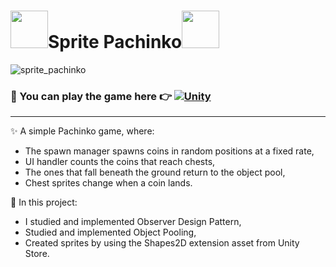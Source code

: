 <h1 align="left"><img src="https://media.giphy.com/media/H6PNB75ZvYUDZmREn3/giphy.gif" width="60"/>Sprite Pachinko<img src="https://media.giphy.com/media/H6PNB75ZvYUDZmREn3/giphy.gif" width="60"/></h1>  

![sprite_pachinko](https://github.com/Cey-S/SpritePachinko/assets/99079420/2b4a62e1-c589-49ff-9fac-6392602130f4 "Screenshot from the game")

### 💖 You can **play the game** here 👉 [![Unity](https://img.shields.io/badge/unity_play-%23000000.svg?style=for-the-badge&logo=unity&logoColor=white)](https://play.unity.com/mg/other/webgl-builds-356904)  

---

✨ A simple Pachinko game, where:  
- The spawn manager spawns coins in random positions at a fixed rate,  
- UI handler counts the coins that reach chests,  
- The ones that fall beneath the ground return to the object pool,
- Chest sprites change when a coin lands.  

🌱 In this project:
- I studied and implemented Observer Design Pattern,
- Studied and implemented Object Pooling,
- Created sprites by using the Shapes2D extension asset from Unity Store.

